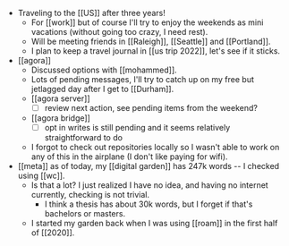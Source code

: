 - Traveling to the [[US]] after three years!
  - For [[work]] but of course I'll try to enjoy the weekends as mini vacations (without going too crazy, I need rest).
  - Will be meeting friends in [[Raleigh]], [[Seattle]] and [[Portland]].
  - I plan to keep a travel journal in [[us trip 2022]], let's see if it sticks.
- [[agora]]
  - Discussed options with [[mohammed]].
  - Lots of pending messages, I'll try to catch up on my free but jetlagged day after I get to [[Durham]].
  - [[agora server]]
    - [ ] review next action, see pending items from the weekend?
  - [[agora bridge]]
    - [ ] opt in writes is still pending and it seems relatively straightforward to do
  - I forgot to check out repositories locally so I wasn't able to work on any of this in the airplane (I don't like paying for wifi).
- [[meta]] as of today, my [[digital garden]] has 247k words -- I checked using [[wc]].
  - Is that a lot? I just realized I have no idea, and having no internet currently, checking is not trivial.
    - I think a thesis has about 30k words, but I forget if that's bachelors or masters.
  - I started my garden back when I was using [[roam]] in the first half of [[2020]].
